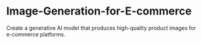 # Image-Generation-for-E-commerce
Create a generative AI model that produces high-quality product images for e-commerce platforms.
